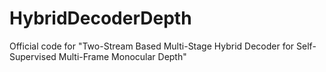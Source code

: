 # HybridDecoderDepth
Official code for "Two-Stream Based Multi-Stage Hybrid Decoder for Self-Supervised Multi-Frame Monocular Depth"
